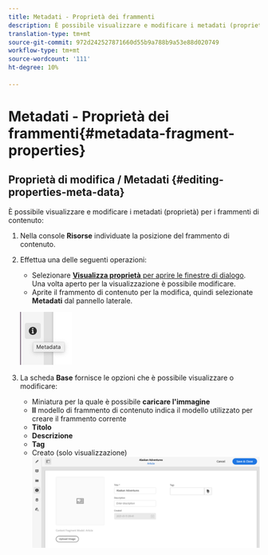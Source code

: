 ```yaml
---
title: Metadati - Proprietà dei frammenti
description: È possibile visualizzare e modificare i metadati (proprietà) per i frammenti di contenuto.
translation-type: tm+mt
source-git-commit: 972d242527871660d55b9a788b9a53e88d020749
workflow-type: tm+mt
source-wordcount: '111'
ht-degree: 10%

---
```



# Metadati - Proprietà dei frammenti{#metadata-fragment-properties}

## Proprietà di modifica / Metadati {#editing-properties-meta-data}

È possibile visualizzare e modificare i metadati (proprietà) per i frammenti di contenuto:

1. Nella console **Risorse** individuate la posizione del frammento di contenuto.
2. Effettua una delle seguenti operazioni:

   * Selezionare [**Visualizza proprietà** per aprire le finestre di dialogo](/help/assets/manage-digital-assets.md#editing-properties). Una volta aperto per la visualizzazione è possibile modificare.
   * Aprite il frammento di contenuto per la modifica, quindi selezionate **Metadati** dal pannello laterale.

   ![metadati](assets/cfm-metadata-01.png)

3. La scheda **Base** fornisce le opzioni che è possibile visualizzare o modificare:

   * Miniatura per la quale è possibile **caricare l&#39;immagine**
   * **Il** modello di frammento di contenuto indica il modello utilizzato per creare il frammento corrente
   * **Titolo**
   * **Descrizione**
   * **Tag**
   * Creato (solo visualizzazione)
   ![metadati](assets/cfm-metadata-02.png)
